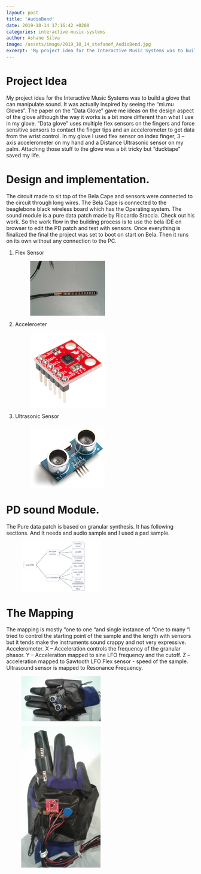 ```yaml
---
layout: post
title: 'AudioBend'
date: 2019-10-14 17:16:42 +0200
categories: interactive-music-systems
author: Ashane Silva
image: /assets/image/2019_10_14_stefanof_AudioBend.jpg
excerpt: 'My project idea for the Interactive Music Systems was to build a glove that can manipulate sound.  It was actually inspired by seeing the “mi.mu Gloves”.  The paper on the “Data Glove” gave me ideas on the design aspect of the glove although the way it works is a bit more different than what I use in my glove. “Data glove” uses multiple flex sensors on the fingers and force sensitive sensors to contact the finger tips and an accelerometer to get data from the wrist control. In my glove I used flex sensor on index finger, 3 – axis accelerometer on my hand and a Distance Ultrasonic sensor on my palm. Attaching those stuff to the glove was a bit tricky but “ducktape” saved my life.'
---
```


# Project Idea

My project idea for the Interactive Music Systems was to build a glove that can manipulate sound. It was actually inspired by seeing the “mi.mu Gloves”. The paper on the “Data Glove” gave me ideas on the design aspect of the glove although the way it works is a bit more different than what I use in my glove. “Data glove” uses multiple flex sensors on the fingers and force sensitive sensors to contact the finger tips and an accelerometer to get data from the wrist control.
In my glove I used flex sensor on index finger, 3 – axis accelerometer on my hand and a Distance Ultrasonic sensor on my palm. Attaching those stuff to the glove was a bit tricky but “ducktape” saved my life.

# Design and implementation.

The circuit made to sit top of the Bela Cape and sensors were connected to the circuit through long wires. The Bela Cape is connected to the beaglebone black wireless board which has the Operating system. The sound module is a pure data patch made by Riccardo Sraccia. Check out his work. So the work flow in the building process is to use the bela IDE on browser to edit the PD patch and test with sensors. Once everything is finalized the final the project was set to boot on start on Bela. Then it runs on its own without any connection to the PC.

1. Flex Sensor

   <figure>
   <img src="/assets/image/2019_10_14_stefanof_flex.jpg" width = "50%" align="center" />
   </figure>

2. Acceleroeter

   <figure>
   <img src="/assets/image/2018_10_14_stefanof_ACC.jpg" width = "50%" align="center" />
   </figure>

3. Ultrasonic Sensor
   <figure>
   <img src="/assets/image/2019_10_14_stefanof_ULTRA.jpg" width = "50%" align="center" />
   </figure>

# PD sound Module.

The Pure data patch is based on granular synthesis. It has following sections. And It needs and audio sample and I used a pad sample.

<figure>
<img src="/assets/image/2019_10_14_stefanof_SOUNDM.png" width = "50%" align="center" />
</figure>

# The Mapping

The mapping is mostly “one to one “and single instance of “One to many “I tried to control the starting point of the sample and the length with sensors but it tends make the instruments sound crappy and not very expressive.
Accelerometer.
X – Acceleration controls the frequency of the granular phasor.
Y – Acceleration mapped to sine LFO frequency and the cutoff.
Z –acceleration mapped to Sawtooth LFO
Flex sensor - speed of the sample.
Ultrasound sensor is mapped to Resonance Frequency.

<figure>
<img src="/assets/image/2019_10_14_stefanof_GLOVE2.jpg" width = "50%" align="center" />
</figure>

<figure>
<img src="/assets/image/2019_10_14_stefanof_GLOVE1.jpg" width = "50%" align="center" />
</figure>
